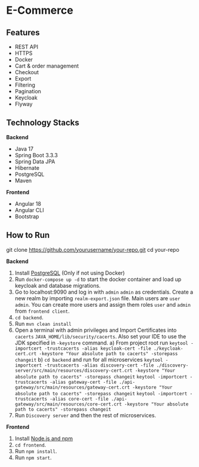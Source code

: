 # E-Commerce

## Features
- REST API
- HTTPS
- Docker
- Cart & order management
- Checkout
- Export
- Filtering
- Pagination
- Keycloak
- Flyway

## Technology Stacks
**Backend**
- Java 17
- Spring Boot 3.3.3
- Spring Data JPA
- Hibernate
- PostgreSQL
- Maven

**Frontend**
- Angular 18
- Angular CLI
- Bootstrap

## How to  Run

git clone https://github.com/yourusername/your-repo.git
cd your-repo

**Backend**

1. Install [PostgreSQL](https://www.postgresql.org/download/) (Only if not using Docker)
2. Run `docker-compose up -d` to start the docker container and load up keycloak and database migrations.
3. Go to localhost:9090 and log in with `admin` `admin` as credentials. Create a new realm by importing `realm-export.json` file.
   Main users are `user` `admin`. You can create more users and assign them roles `user` and `admin` from `frontend client`.
4. `cd backend`.
5. Run `mvn clean install`
6. Open a terminal with admin privileges and Import Certificates into `cacerts` `JAVA_HOME/lib/security/cacerts`. Also set your IDE to use the JDK specified in `-keystore` command.
   a) From project root run `keytool -importcert -trustcacerts -alias keycloak-cert -file ./keycloak-cert.crt -keystore "Your absolute path to cacerts" -storepass changeit`
   b) `cd backend` and run for all microservices
   `keytool -importcert -trustcacerts -alias discovery-cert -file ./discovery-server/src/main/resources/discovery-cert.crt -keystore "Your absolute path to cacerts" -storepass changeit`
   `keytool -importcert -trustcacerts -alias gateway-cert -file ./api-gateway/src/main/resources/gateway-cert.crt -keystore "Your absolute path to cacerts" -storepass changeit`
   `keytool -importcert -trustcacerts -alias core-cert -file ./api-gateway/src/main/resources/core-cert.crt -keystore "Your absolute path to cacerts" -storepass changeit`
7. Run `Discovery server` and then the rest of microservices.

**Frontend**
1. Install [Node.js and npm](https://www.npmjs.com/get-npm)
2. `cd frontend`.
3. Run `npm install`.
4. Run `npm start`.
